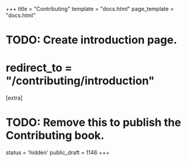 +++
title = "Contributing"
template = "docs.html"
page_template = "docs.html"
# TODO: Create introduction page.
# redirect_to = "/contributing/introduction"
[extra]
# TODO: Remove this to publish the Contributing book.
status = 'hidden'
public_draft = 1146
+++
